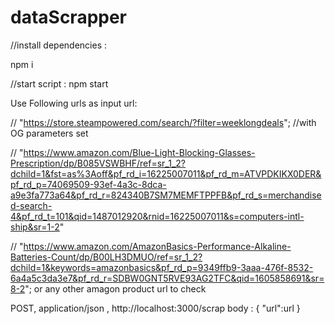 # dataScrapper
//install dependencies : 

npm i

//start script :
npm start

Use Following urls as input url:

 // "https://store.steampowered.com/search/?filter=weeklongdeals"; //with OG parameters set
 
 // "https://www.amazon.com/Blue-Light-Blocking-Glasses-Prescription/dp/B085VSWBHF/ref=sr_1_2?dchild=1&fst=as%3Aoff&pf_rd_i=16225007011&pf_rd_m=ATVPDKIKX0DER&pf_rd_p=74069509-93ef-4a3c-8dca-a9e3fa773a64&pf_rd_r=824340B7SM7MEMFTPPFB&pf_rd_s=merchandised-search-4&pf_rd_t=101&qid=1487012920&rnid=16225007011&s=computers-intl-ship&sr=1-2"
 
 // "https://www.amazon.com/AmazonBasics-Performance-Alkaline-Batteries-Count/dp/B00LH3DMUO/ref=sr_1_2?dchild=1&keywords=amazonbasics&pf_rd_p=9349ffb9-3aaa-476f-8532-6a4a5c3da3e7&pf_rd_r=SDBW0GNT5RVE93AG2TFC&qid=1605858691&sr=8-2";
 or any other amagon product url to check 
 
 POST, application/json  , http://localhost:3000/scrap
body : {
  "url":url
}
  

